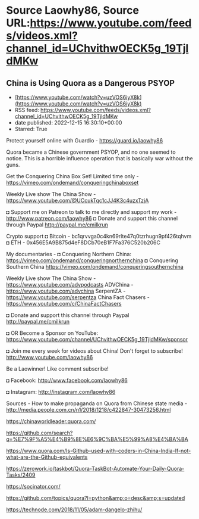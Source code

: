 # Source Laowhy86, Source URL:https://www.youtube.com/feeds/videos.xml?channel_id=UChvithwOECK5g_19TjldMKw

## China is Using Quora as a Dangerous PSYOP
 - [https://www.youtube.com/watch?v=uzVOS6iyX8k](https://www.youtube.com/watch?v=uzVOS6iyX8k)
 - RSS feed: https://www.youtube.com/feeds/videos.xml?channel_id=UChvithwOECK5g_19TjldMKw
 - date published: 2022-12-15 16:30:10+00:00
 - Starred: True

Protect yourself online with Guardio - https://guard.io/laowhy86 

Quora became a Chinese government PSYOP, and no one seemed to notice. This is a horrible influence operation that is basically war without the guns. 

Get the Conquering China Box Set! Limited time only - https://vimeo.com/ondemand/conqueringchinaboxset

Weekly Live show The China Show - https://www.youtube.com/@UCcukTqc1cJJ4K3c4uzxTzjA 

◘ Support me on Patreon to talk to me directly and support my work - http://www.patreon.com/laowhy86
◘ Donate and support this channel through Paypal http://paypal.me/cmilkrun

Crypto support 
◘ Bitcoin - bc1qrvvga0c4kn69rlte47q0tzrhugn9pf426tqhvm
◘ ETH -  0x456E5A9B875d4eF8DCb70eB1F7Fa376C520b206C

My documentaries - 
◘ Conquering Northern China:
https://vimeo.com/ondemand/conqueringnorthernchina
◘ Conquering Southern China
https://vimeo.com/ondemand/conqueringsouthernchina

Weekly Live show The China Show - https://www.youtube.com/advpodcasts
ADVChina - https://www.youtube.com/advchina
SerpentZA - https://www.youtube.com/serpentza
China Fact Chasers - https://www.youtube.com/c/ChinaFactChasers

◘ Donate and support this channel through Paypal http://paypal.me/cmilkrun

◘ OR Become a Sponsor on YouTube:
https://www.youtube.com/channel/UChvithwOECK5g_19TjldMKw/sponsor

◘ Join me every week for videos about China! Don't forget to subscribe!
http://www.youtube.com/laowhy86

Be a Laowinner!
Like comment subscribe!

◘ Facebook:
http://www.facebook.com/laowhy86

◘ Instagram: 
http://instagram.com/laowhy86

Sources - 
How to make propaganda on Quora from Chinese state media -  http://media.people.com.cn/n1/2018/1218/c422847-30473256.html

https://chinaworldleader.quora.com/

https://github.com/search?q=%E7%9F%A5%E4%B9%8E%E6%9C%BA%E5%99%A8%E4%BA%BA

https://www.quora.com/Is-Github-used-with-coders-in-China-India-If-not-what-are-the-Github-equivalents

https://zerowork.io/taskbot/Quora-TaskBot-Automate-Your-Daily-Quora-Tasks/2409

https://socinator.com/

https://github.com/topics/quora?l=python&amp;o=desc&amp;s=updated
 
https://technode.com/2018/11/05/adam-dangelo-zhihu/
